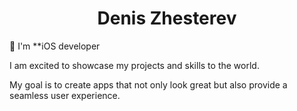 
<h1 align="center">Denis Zhesterev</h1>
🚀  I'm **iOS developer 
<p> I am excited to showcase my projects and skills to the world.</p>
<p> My goal is to create apps that not only look great but also provide a seamless user experience. <p>
<!--
**dezhest/dezhest** is a ✨ _special_ ✨ repository because its `README.md` (this file) appears on your GitHub profile.

